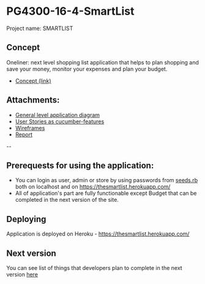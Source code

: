 # PG4300-16-4-SmartList

Project name: SMARTLIST

## Concept

Oneliner: next level shopping list application that helps to plan shopping and save your money, monitor your expenses and plan your budget.

* [Concept (link)](docs/Concept_SmartList.pdf)

Attachments:
--------

* [General level application diagram](docs/API.pdf)
* [User Stories as cucumber-features](docs/UserStories/)
* [Wireframes](docs/wireframes/)
* [Report](docs/report.pdf)

--

## Prerequests for using the application:
* You can login as user, admin or store by using passwords from [seeds.rb](db/seeds.rb) both on localhost and on https://thesmartlist.herokuapp.com/
* All of application's part are fully functionable except Budget that can be completed in the next version of the site.

## Deploying
Application is deployed on Heroku - https://thesmartlist.herokuapp.com/


## Next version
You can see list of things that developers plan to complete in the next version [here](https://github.com/Westerdals/PG4300-16-4-smartlist/issues/30)
